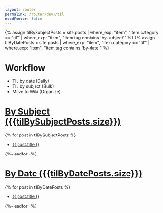 ```yaml
---
layout: router
permalink: /router/devs/til
needFooter: false
---
```


<style>

</style>

{% assign tilBySubjectPosts = site.posts | where_exp: "item", "item.category == 'til'" | where_exp: "item", "item.tag contains 'by-subject'" %}
{% assign tilByDatePosts = site.posts | where_exp: "item", "item.category == 'til'" | where_exp: "item", "item.tag contains 'by-date'" %}

<div class="layout--center-focused" style="min-height: 100vh; padding: 0">
  <div class="category-and-tag-filter">
      <div>
        <h1>Workflow</h1>
        <ul>
          <li>TIL by date (Daily)</li>
          <li>TIL by subject (Bulk)</li>
          <li>Move to Wiki (Organize)</li>
        </ul>
      </div>
      <div>
        <h1>
          <a href="by-subject">By Subject ({{tilBySubjectPosts.size}})</a>
        </h1>
        {% for post in tilBySubjectPosts %}
        <div>
          <ul>
            <li>
              <a href="{{ post.url }}"> {{ post.title }}</a>
            </li>
          </ul>
        </div>
        {%- endfor -%}
      </div>
      <div>
        <h1>
          <a href="by-date">By Date ({{tilByDatePosts.size}})</a>
        </h1>
        {% for post in tilByDatePosts %}
        <div>
          <ul>
            <li>
              <a href="{{ post.url }}"> {{ post.title }}</a>
            </li>
          </ul>
        </div>
        {%- endfor -%}
      </div>
  </div>
</div>

<!-- <div>
    <h1>Subject 별 분류</h1>
    <ul>
      <li>
        <a href="css">CSS에 속한 글들</a>
      </li>
      <li>
        <a href="vue">Vue에 속한 글들</a>
      </li>
    </ul>
  </div> -->
